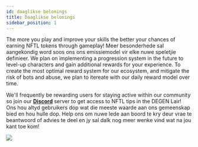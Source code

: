 ```yaml
---
id: daaglikse belonings
title: Daaglikse belonings
sidebar_position: 1
---
```


The more you play and improve your skills the better your chances of earning NFTL tokens through gameplay! Meer besonderhede sal aangekondig word soos ons ons emissiemodel vir elke nuwe speletjie definieer. We plan on implementing a progression system in the future to level-up characters and gain additional rewards for your experience. To create the most optimal reward system for our ecosystem, and mitigate the risk of bots and abuse, we plan to itereate with our daily reward model over time.

We'll frequently be rewarding users for staying active within our community so join our **[Discord](https://discord.gg/niftyleague)** server to get access to NFTL tips in the DEGEN Lair! Ons hou altyd gebruikers dop wat die meeste waarde aan ons gemeenskap bied en hou hulle dop. Help ons om nuwe lede aan boord te kry deur vrae te beantwoord of advies te deel en jy sal dalk nog meer wenke vind wat na jou kant toe kom!

![](/img/twitch-stream.png)

